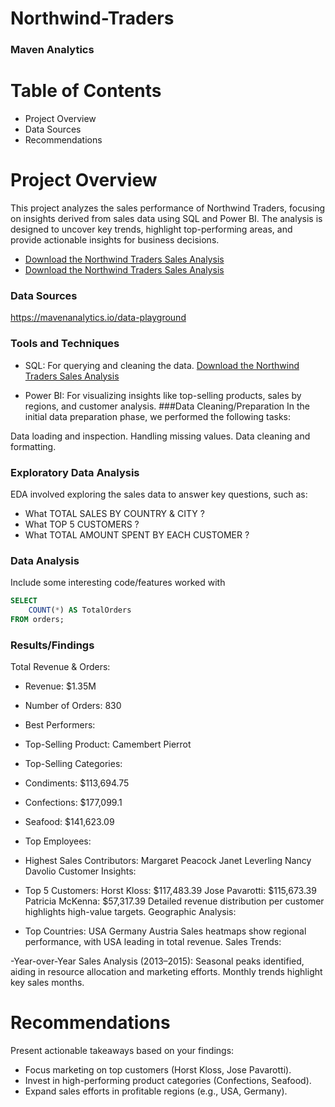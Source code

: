 # Northwind-Traders
### Maven Analytics
# Table of Contents
- Project Overview
- Data Sources
- Recommendations

# Project Overview
This project analyzes the sales performance of Northwind Traders, focusing on insights derived from sales data using SQL and Power BI. The analysis is designed to uncover key trends, highlight top-performing areas, and provide actionable insights for business decisions.
- [Download the Northwind Traders Sales Analysis](./Northwind%20Traders.pdf)
- [Download the Northwind Traders Sales Analysis](./NorthwindTraders%20second.pdf)

### Data Sources
https://mavenanalytics.io/data-playground
### Tools and Techniques
- SQL: For querying and cleaning the data.
[Download the Northwind Traders Sales Analysis](./QUERING_final.pdf)
 
- Power BI: For visualizing insights like top-selling products, sales by regions, and customer analysis.
###Data Cleaning/Preparation
In the initial data preparation phase, we performed the following tasks:

Data loading and inspection.
Handling missing values.
Data cleaning and formatting.
### Exploratory Data Analysis
EDA involved exploring the sales data to answer key questions, such as:
- What TOTAL SALES BY COUNTRY & CITY ?
- What TOP 5 CUSTOMERS ?
- What TOTAL AMOUNT SPENT BY EACH CUSTOMER ?
### Data Analysis
Include some interesting code/features worked with
```sql
SELECT 
	COUNT(*) AS TotalOrders
FROM orders;
```
### Results/Findings
Total Revenue & Orders:
- Revenue: $1.35M
- Number of Orders: 830
- Best Performers:

- Top-Selling Product: Camembert Pierrot
- Top-Selling Categories:
- Condiments: $113,694.75
- Confections: $177,099.1
- Seafood: $141,623.09
- Top Employees:

- Highest Sales Contributors:
 Margaret Peacock
  Janet Leverling
Nancy Davolio
  Customer Insights:

- Top 5 Customers:
Horst Kloss: $117,483.39
Jose Pavarotti: $115,673.39
Patricia McKenna: $57,317.39
Detailed revenue distribution per customer highlights high-value targets.
Geographic Analysis:

- Top Countries:
USA
Germany
Austria
Sales heatmaps show regional performance, with USA leading in total revenue.
Sales Trends:

-Year-over-Year Sales Analysis (2013–2015):
Seasonal peaks identified, aiding in resource allocation and marketing efforts.
Monthly trends highlight key sales months.




# Recommendations
Present actionable takeaways based on your findings:

- Focus marketing on top customers (Horst Kloss, Jose Pavarotti).
- Invest in high-performing product categories (Confections, Seafood).
- Expand sales efforts in profitable regions (e.g., USA, Germany).


